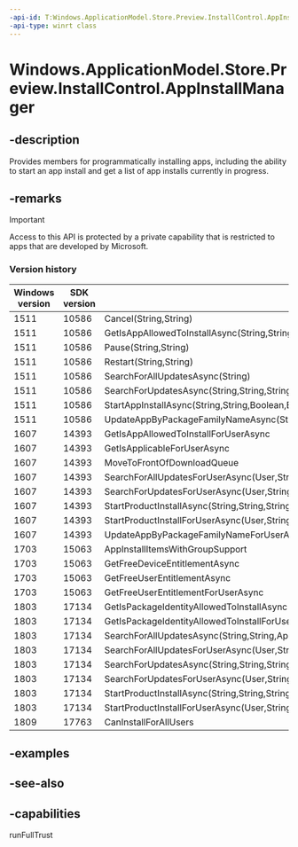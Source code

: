 ```yaml
---
-api-id: T:Windows.ApplicationModel.Store.Preview.InstallControl.AppInstallManager
-api-type: winrt class
---
```


<!-- Class syntax.
public class AppInstallManager : Windows.ApplicationModel.Store.Preview.InstallControl.IAppInstallManager, Windows.ApplicationModel.Store.Preview.InstallControl.IAppInstallManager2, Windows.ApplicationModel.Store.Preview.InstallControl.IAppInstallManager3, Windows.ApplicationModel.Store.Preview.InstallControl.IAppInstallManager4
-->

# Windows.ApplicationModel.Store.Preview.InstallControl.AppInstallManager

## -description
Provides members for programmatically installing apps, including the ability to start an app install and get a list of app installs currently in progress.

## -remarks

> [!IMPORTANT]
> Access to this API is protected by a private capability that is restricted to apps that are developed by Microsoft.

### Version history

| Windows version | SDK version | Value added |
| -- | -- | -- |
| 1511 | 10586 | Cancel(String,String) |
| 1511 | 10586 | GetIsAppAllowedToInstallAsync(String,String,String,String) |
| 1511 | 10586 | Pause(String,String) |
| 1511 | 10586 | Restart(String,String) |
| 1511 | 10586 | SearchForAllUpdatesAsync(String) |
| 1511 | 10586 | SearchForUpdatesAsync(String,String,String,String) |
| 1511 | 10586 | StartAppInstallAsync(String,String,Boolean,Boolean,String,String,String) |
| 1511 | 10586 | UpdateAppByPackageFamilyNameAsync(String,String) |
| 1607 | 14393 | GetIsAppAllowedToInstallForUserAsync |
| 1607 | 14393 | GetIsApplicableForUserAsync |
| 1607 | 14393 | MoveToFrontOfDownloadQueue |
| 1607 | 14393 | SearchForAllUpdatesForUserAsync(User,String) |
| 1607 | 14393 | SearchForUpdatesForUserAsync(User,String,String,String,String) |
| 1607 | 14393 | StartProductInstallAsync(String,String,String,String,Boolean,Boolean,String,PackageVolume) |
| 1607 | 14393 | StartProductInstallForUserAsync(User,String,String,String,String,Boolean,Boolean,String,PackageVolume) |
| 1607 | 14393 | UpdateAppByPackageFamilyNameForUserAsync |
| 1703 | 15063 | AppInstallItemsWithGroupSupport |
| 1703 | 15063 | GetFreeDeviceEntitlementAsync |
| 1703 | 15063 | GetFreeUserEntitlementAsync |
| 1703 | 15063 | GetFreeUserEntitlementForUserAsync |
| 1803 | 17134 | GetIsPackageIdentityAllowedToInstallAsync |
| 1803 | 17134 | GetIsPackageIdentityAllowedToInstallForUserAsync |
| 1803 | 17134 | SearchForAllUpdatesAsync(String,String,AppUpdateOptions) |
| 1803 | 17134 | SearchForAllUpdatesForUserAsync(User,String,String,AppUpdateOptions) |
| 1803 | 17134 | SearchForUpdatesAsync(String,String,String,String,AppUpdateOptions) |
| 1803 | 17134 | SearchForUpdatesForUserAsync(User,String,String,String,String,AppUpdateOptions) |
| 1803 | 17134 | StartProductInstallAsync(String,String,String,String,AppInstallOptions) |
| 1803 | 17134 | StartProductInstallForUserAsync(User,String,String,String,String,AppInstallOptions) |
| 1809 | 17763 | CanInstallForAllUsers |

## -examples

## -see-also

## -capabilities
runFullTrust

